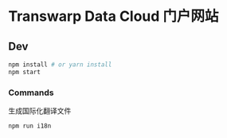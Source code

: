 # Transwarp Data Cloud 门户网站

## Dev

```bash
npm install # or yarn install
npm start
```

### Commands

生成国际化翻译文件

```bash
npm run i18n
```
